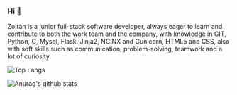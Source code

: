 ### Hi 👋
Zoltán is a junior full-stack software developer, always eager to learn and contribute to both the work team and the company, with knowledge in GIT, Python, C, Mysql, Flask, Jinja2, NGINX and Gunicorn, HTML5 and CSS, also with soft skills such as communication, problem-solving, teamwork and a lot of curiosity. 

![Top Langs](https://github-readme-stats.vercel.app/api/top-langs/?username=ZoltanMG&layout=compact)

![Anurag's github stats](https://github-readme-stats.vercel.app/api?username=ZoltanMG&show_icons=true&theme=react)


<!--
[![ReadMe Card](https://github-readme-stats.vercel.app/api/pin/?username=ZoltanMG&repo=printf)](https://github.com/ZoltanMG/printf)

https://github.com/anuraghazra/github-readme-stats pagina de stats 
-->
